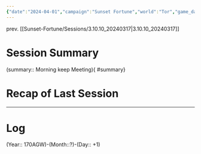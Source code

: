 ```yaml
---
{"date":"2024-04-01","campaign":"Sunset Fortune","world":"Tor","game_date":null,"type":"session","location":null,"characters":["Jean-Luc","Deejhai","Xhang","Eda"],"tags":["session","sf"],"icon":"FasFileLines","dg-publish":true,"permalink":"/sunset-fortune/sessions/3-10-11-20240401/","dgPassFrontmatter":true,"created":"2024-04-01T17:34:09.439+10:30","updated":"2024-08-30T13:23:11.443+09:30"}
---
```


prev. [[Sunset-Fortune/Sessions/3.10.10_20240317\|3.10.10_20240317]]
# Session Summary
(summary:: Morning keep Meeting){ #summary}

# Recap of Last Session

---
# Log
(Year:: 170AGW)-(Month::?)-(Day:: +1)
